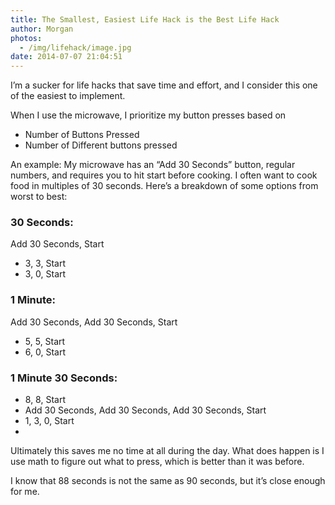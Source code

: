 ```yaml
---
title: The Smallest, Easiest Life Hack is the Best Life Hack
author: Morgan
photos:
  - /img/lifehack/image.jpg
date: 2014-07-07 21:04:51
---
```

I’m a sucker for life hacks that save time and effort, and I consider this one of the easiest to implement.

When I use the microwave, I prioritize my button presses based on<!-- more -->

* Number of Buttons Pressed
* Number of Different buttons pressed

An example:
My microwave has an “Add 30 Seconds” button, regular numbers, and requires you to hit start before cooking.
I often want to cook food in multiples of 30 seconds.
Here’s a breakdown of some options from worst to best:

### 30 Seconds:

Add 30 Seconds, Start
* 3, 3, Start
* 3, 0, Start 

### 1 Minute:

Add 30 Seconds, Add 30 Seconds, Start
* 5, 5, Start
* 6, 0, Start

### 1 Minute 30 Seconds:

* 8, 8, Start
* Add 30 Seconds, Add 30 Seconds, Add 30 Seconds, Start
* 1, 3, 0, Start
* 
Ultimately this saves me no time at all during the day. What does happen is I use math to figure out what to press, which is better than it was before.

I know that 88 seconds is not the same as 90 seconds, but it’s close enough for me.

